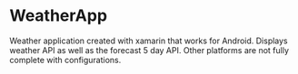 # WeatherApp

Weather application created with xamarin that works for Android. Displays weather API as well as the forecast 5 day API. Other platforms are not fully complete with configurations.
